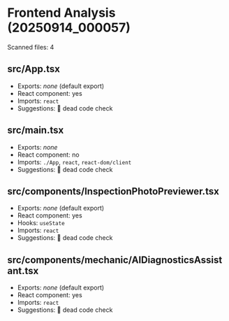 # Frontend Analysis (20250914_000057)

Scanned files: 4

## src/App.tsx
- Exports: _none_ (default export)
- React component: yes
- Imports: `react`
- Suggestions: 🧹 dead code check

## src/main.tsx
- Exports: _none_
- React component: no
- Imports: `./App`, `react`, `react-dom/client`
- Suggestions: 🧹 dead code check

## src/components/InspectionPhotoPreviewer.tsx
- Exports: _none_ (default export)
- React component: yes
- Hooks: `useState`
- Imports: `react`
- Suggestions: 🧹 dead code check

## src/components/mechanic/AIDiagnosticsAssistant.tsx
- Exports: _none_ (default export)
- React component: yes
- Imports: `react`
- Suggestions: 🧹 dead code check
